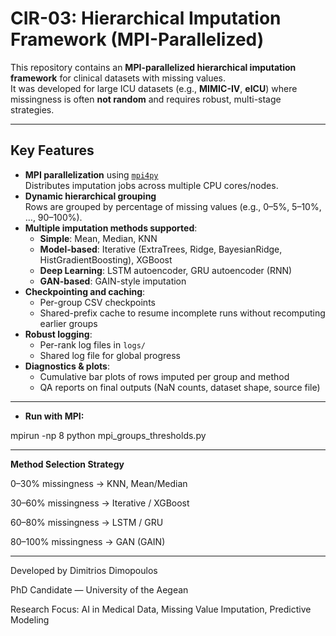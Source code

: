 # CIR-03: Hierarchical Imputation Framework (MPI-Parallelized)

This repository contains an **MPI-parallelized hierarchical imputation framework** for clinical datasets with missing values.  
It was developed for large ICU datasets (e.g., **MIMIC-IV**, **eICU**) where missingness is often **not random** and requires robust, multi-stage strategies.

---

## Key Features

- **MPI parallelization** using [`mpi4py`](https://mpi4py.readthedocs.io/)  
  Distributes imputation jobs across multiple CPU cores/nodes.
- **Dynamic hierarchical grouping**  
  Rows are grouped by percentage of missing values (e.g., 0–5%, 5–10%, …, 90–100%).
- **Multiple imputation methods supported**:
  - **Simple**: Mean, Median, KNN
  - **Model-based**: Iterative (ExtraTrees, Ridge, BayesianRidge, HistGradientBoosting), XGBoost
  - **Deep Learning**: LSTM autoencoder, GRU autoencoder (RNN)
  - **GAN-based**: GAIN-style imputation
- **Checkpointing and caching**:
  - Per-group CSV checkpoints
  - Shared-prefix cache to resume incomplete runs without recomputing earlier groups
- **Robust logging**:
  - Per-rank log files in `logs/`
  - Shared log file for global progress
- **Diagnostics & plots**:
  - Cumulative bar plots of rows imputed per group and method
  - QA reports on final outputs (NaN counts, dataset shape, source file)

---


- **Run with MPI:**

mpirun -np 8 python mpi_groups_thresholds.py


---

**Method Selection Strategy**

0–30% missingness → KNN, Mean/Median

30–60% missingness → Iterative / XGBoost

60–80% missingness → LSTM / GRU

80–100% missingness → GAN (GAIN)


---


Developed by Dimitrios Dimopoulos

PhD Candidate — University of the Aegean

Research Focus: AI in Medical Data, Missing Value Imputation, Predictive Modeling
